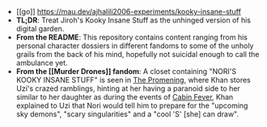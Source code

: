 <!-- markdownlint-disable-file MD013 -->
* [[go]] <https://mau.dev/ajhalili2006-experiments/kooky-insane-stuff>
* **TL;DR**: Treat Jiroh's Kooky Insane Stuff as the unhinged version of his digital garden.
* **From the README**: This repository contains content ranging from his personal character dossiers in different fandoms to some of the unholy grails from the back of his mind, hopefully not suicidal enough to call the ambulance yet.
* **From the [[Murder Drones]] fandom**: A closet containing "NORI'S KOOKY INSANE STUFF" is seen in [The Promening](https://murder-drones.fandom.com/wiki/The_Promening), where Khan stores Uzi's crazed ramblings, hinting at her having a paranoid side to her similar to her daughter as during the events of [Cabin Fever](https://murder-drones.fandom.com/wiki/Cabin_Fever), Khan explained to Uzi that Nori would tell him to prepare for the "upcoming sky demons", "scary singularities" and a "cool 'S' [she] can draw".
